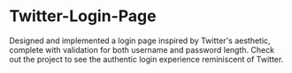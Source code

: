 # Twitter-Login-Page
Designed and implemented a login page inspired by Twitter's aesthetic, complete with validation for both username and password length. Check out the project to see the authentic login experience reminiscent of Twitter.
